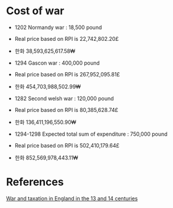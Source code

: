 Cost of war
===========
- 1202 Normandy war : 18,500 pound
- Real price based on RPI is 22,742,802.20£
- 한화 38,593,625,617.58₩

- 1294 Gascon war : 400,000 pound
- Real price based on RPI is 267,952,095.81£
- 한화 454,703,988,502.99₩

- 1282 Second welsh war : 120,000 pound
- Real price based on RPI is 80,385,628.74£
- 한화 136,411,196,550.90₩

- 1294-1298 Expected total sum of expenditure : 750,000 pound
- Real price based on RPI is 502,410,179.64£
- 한화 852,569,978,443.11₩

References
===========
[War and taxation in England in the 13 and 14 centuries](http://www.mgh-bibliothek.de/dokumente/a/a081379.pdf)
